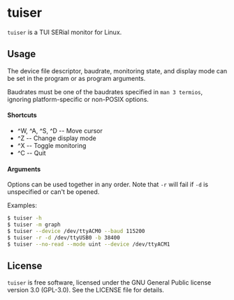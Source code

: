 # tuiser

`tuiser` is a TUI SERial monitor for Linux.

## Usage

The device file descriptor, baudrate, monitoring state, and display mode can be set in the program or as program arguments.

Baudrates must be one of the baudrates specified in `man 3 termios`, ignoring platform-specific or non-POSIX options.

#### Shortcuts
- ^W, ^A, ^S, ^D -- Move cursor
- ^Z -- Change display mode
- ^X -- Toggle monitoring
- ^C -- Quit

#### Arguments
Options can be used together in any order. Note that `-r` will fail if `-d` is unspecified or can't be opened.

Examples:
```sh
$ tuiser -h
$ tuiser -m graph
$ tuiser --device /dev/ttyACM0 --baud 115200
$ tuiser -r -d /dev/ttyUSB0 -b 38400
$ tuiser --no-read --mode uint --device /dev/ttyACM1
```

## License
`tuiser` is free software, licensed under the GNU General Public license version 3.0 (GPL-3.0). See the LICENSE file for details.
